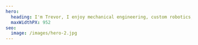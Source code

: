 ```yaml
---
hero:
  heading: I'm Trevor, I enjoy mechanical engineering, custom robotics, machine learning and artificial intelligence. 
  maxWidthPX: 952
seo:
  image: /images/hero-2.jpg
---
```



